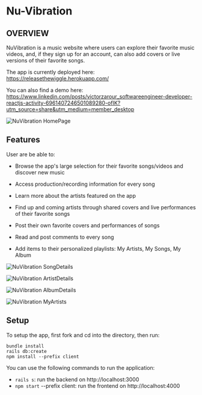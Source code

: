 

# Nu-Vibration

## OVERVIEW

NuVibration is a music website where users can explore their favorite music videos, and, if they sign up for an account, can also add covers or live versions of their favorite songs.

The app is currently deployed here: https://releasethewiggle.herokuapp.com/

You can also find a demo here: https://www.linkedin.com/posts/victorzarour_softwareengineer-developer-reactjs-activity-6961407246501089280-ofIK?utm_source=share&utm_medium=member_desktop

![NuVibration  HomePage](https://user-images.githubusercontent.com/79528112/189636827-ace865b3-d704-4ad6-9395-c16482de2dd6.JPG)

## Features

User are be able to:

- Browse the app's large selection for their favorite songs/videos and discover new music

- Access production/recording information for every song

- Learn more about the artists featured on the app

- Find up and coming artists through shared covers and live performances of their favorite songs

- Post their own favorite covers and performances of songs

- Read and post comments to every song

- Add items to their personalized playlists: My Artists, My Songs, My Album

![NuVibration  SongDetails](https://user-images.githubusercontent.com/79528112/189637078-603adab2-8656-446e-ac02-ab3e3d722625.JPG)

![NuVibration  ArtistDetails](https://user-images.githubusercontent.com/79528112/189637086-afb78e4e-fbae-4fbf-9c0d-e06bbb959169.JPG)

![NuVibration  AlbumDetails](https://user-images.githubusercontent.com/79528112/189637166-7012a2e0-4471-4ce5-ae98-179855395826.JPG)

![NuVibration  MyArtists](https://user-images.githubusercontent.com/79528112/189637213-aa30a2d7-6eca-4398-aaa8-033d68a78f76.JPG)


## Setup

To setup the app, first fork and cd into the directory, then run:

```
bundle install
rails db:create
npm install --prefix client
```

You can use the following commands to run the application:

- ```rails s```: run the backend on http://localhost:3000
- ```npm start``` --prefix client: run the frontend on http://localhost:4000




